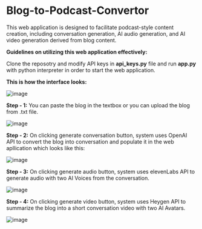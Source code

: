 # Blog-to-Podcast-Convertor

This web application is designed to facilitate podcast-style content creation, including conversation generation, AI audio generation, and AI video generation derived from blog content.

**Guidelines on utilizing this web application effectively:**

Clone the reposotry and modify API keys in **api_keys.py** file and run **app.py** with python interpreter in order to start the web application.

**This is how the interface looks:**

![image](https://github.com/cgudivad/Blog-to-Podcast-Convertor/assets/126507537/10e2f753-b193-4445-a8d6-faf6ad0f0364)

**Step - 1:** You can paste the blog in the textbox or you can upload the blog from .txt file.

![image](https://github.com/cgudivad/Blog-to-Podcast-Convertor/assets/126507537/2ae06806-8300-4022-8d9c-25da8e3d1f45)

**Step - 2:** On clicking generate conversation button, system uses OpenAI API to convert the blog into conversation and populate it in the web apllication which looks like this:

![image](https://github.com/cgudivad/Blog-to-Podcast-Convertor/assets/126507537/5f835672-8547-447d-85ba-80f4c5ba255b)

**Step - 3:** On clicking generate audio button, system uses elevenLabs API to generate audio with two AI Voices from the conversation.

![image](https://github.com/cgudivad/Blog-to-Podcast-Convertor/assets/126507537/ff99d2f8-b7c7-4d47-afd7-8b3ec8fb3808)

**Step - 4:** On clicking generate video button, system uses Heygen API to summarize the blog into a short conversation video with two AI Avatars.

![image](https://github.com/cgudivad/Blog-to-Podcast-Convertor/assets/126507537/5ffb30a2-3778-485a-91db-4ed554437ac5)
